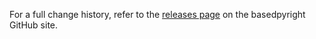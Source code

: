 For a full change history, refer to the [releases page](https://github.com/detachhead/basedpyright/releases) on the basedpyright GitHub site.
